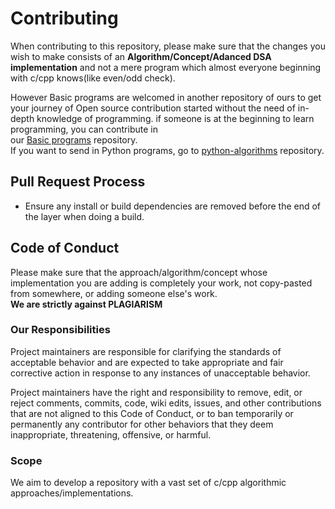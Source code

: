 # Contributing

When contributing to this repository, please make sure that the changes you wish to make consists of an **Algorithm/Concept/Adanced DSA implementation** 
and not a mere program which almost everyone beginning with c/cpp knows(like even/odd check).  

However Basic programs are welcomed in another repository of ours to get your journey of Open source contribution 
started without the need of in-depth knowledge of programming. if someone is at the beginning to learn programming, you can contribute in  
our [Basic programs](https://github.com/Dude-901/basic-programs) repository.  
If you want to send in Python programs, go to [python-algorithms](https://github.com/Dude-901/python-algorithms) repository.  

## Pull Request Process

* Ensure any install or build dependencies are removed before the end of the layer when doing a 
   build.

## Code of Conduct
Please make sure that the approach/algorithm/concept whose implementation you are adding is completely your work, not 
copy-pasted from somewhere, or adding someone else's work.  
**We are strictly against PLAGIARISM**  


### Our Responsibilities

Project maintainers are responsible for clarifying the standards of acceptable
behavior and are expected to take appropriate and fair corrective action in
response to any instances of unacceptable behavior.

Project maintainers have the right and responsibility to remove, edit, or
reject comments, commits, code, wiki edits, issues, and other contributions
that are not aligned to this Code of Conduct, or to ban temporarily or
permanently any contributor for other behaviors that they deem inappropriate,
threatening, offensive, or harmful.

### Scope

We aim to develop a repository with a vast set of c/cpp algorithmic approaches/implementations.
